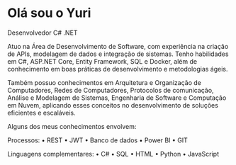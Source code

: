 # Olá sou o Yuri

Desenvolvedor C# .NET

Atuo na Área de Desenvolvimento de Software, com experiência na criação de APIs, modelagem de dados e integração de sistemas. Tenho habilidades em C#, ASP.NET Core, Entity Framework, SQL e Docker, além de conhecimento em boas práticas de desenvolvimento e metodologias ágeis.

Também possuo conhecimentos em Arquitetura e Organização de Computadores, Redes de Computadores, Protocolos de comunicação, Análise e Modelagem de Sistemas, Engenharia de Software e Computação em Nuvem, aplicando esses conceitos no desenvolvimento de soluções eficientes e escaláveis.

Alguns dos meus conhecimentos envolvem:

Processos:
• REST
• JWT
• Banco de dados
• Power BI
• GIT

Linguagens complementares:
• C#
• SQL
• HTML
• Python
• JavaScript
